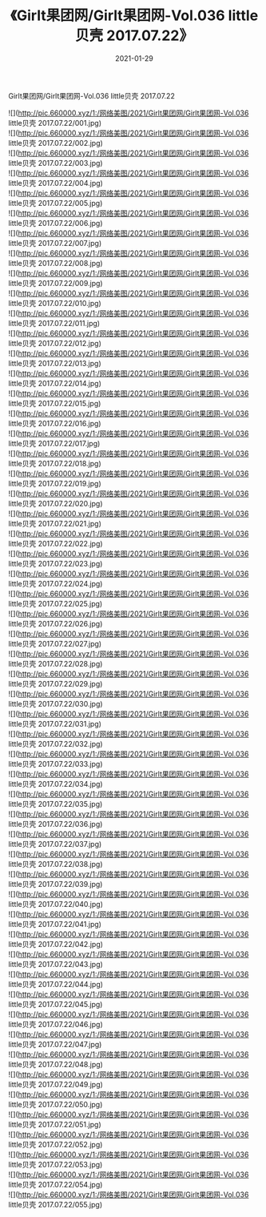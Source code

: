 ﻿---
layout: post
title:  《Girlt果团网/Girlt果团网-Vol.036 little贝壳 2017.07.22》
date:   2021-01-29
img: http://pic.660000.xyz/1:/网络美图/2021/Girlt果团网/Girlt果团网-Vol.036 little贝壳 2017.07.22/000.jpg
categories: [美女, 清纯, 唯美]
---

Girlt果团网/Girlt果团网-Vol.036 little贝壳 2017.07.22

 ![](http://pic.660000.xyz/1:/网络美图/2021/Girlt果团网/Girlt果团网-Vol.036 little贝壳 2017.07.22/001.jpg) <br>![](http://pic.660000.xyz/1:/网络美图/2021/Girlt果团网/Girlt果团网-Vol.036 little贝壳 2017.07.22/002.jpg) <br>![](http://pic.660000.xyz/1:/网络美图/2021/Girlt果团网/Girlt果团网-Vol.036 little贝壳 2017.07.22/003.jpg) <br>![](http://pic.660000.xyz/1:/网络美图/2021/Girlt果团网/Girlt果团网-Vol.036 little贝壳 2017.07.22/004.jpg) <br>![](http://pic.660000.xyz/1:/网络美图/2021/Girlt果团网/Girlt果团网-Vol.036 little贝壳 2017.07.22/005.jpg) <br>![](http://pic.660000.xyz/1:/网络美图/2021/Girlt果团网/Girlt果团网-Vol.036 little贝壳 2017.07.22/006.jpg) <br>![](http://pic.660000.xyz/1:/网络美图/2021/Girlt果团网/Girlt果团网-Vol.036 little贝壳 2017.07.22/007.jpg) <br>![](http://pic.660000.xyz/1:/网络美图/2021/Girlt果团网/Girlt果团网-Vol.036 little贝壳 2017.07.22/008.jpg) <br>![](http://pic.660000.xyz/1:/网络美图/2021/Girlt果团网/Girlt果团网-Vol.036 little贝壳 2017.07.22/009.jpg) <br>![](http://pic.660000.xyz/1:/网络美图/2021/Girlt果团网/Girlt果团网-Vol.036 little贝壳 2017.07.22/010.jpg) <br>![](http://pic.660000.xyz/1:/网络美图/2021/Girlt果团网/Girlt果团网-Vol.036 little贝壳 2017.07.22/011.jpg) <br>![](http://pic.660000.xyz/1:/网络美图/2021/Girlt果团网/Girlt果团网-Vol.036 little贝壳 2017.07.22/012.jpg) <br>![](http://pic.660000.xyz/1:/网络美图/2021/Girlt果团网/Girlt果团网-Vol.036 little贝壳 2017.07.22/013.jpg) <br>![](http://pic.660000.xyz/1:/网络美图/2021/Girlt果团网/Girlt果团网-Vol.036 little贝壳 2017.07.22/014.jpg) <br>![](http://pic.660000.xyz/1:/网络美图/2021/Girlt果团网/Girlt果团网-Vol.036 little贝壳 2017.07.22/015.jpg) <br>![](http://pic.660000.xyz/1:/网络美图/2021/Girlt果团网/Girlt果团网-Vol.036 little贝壳 2017.07.22/016.jpg) <br>![](http://pic.660000.xyz/1:/网络美图/2021/Girlt果团网/Girlt果团网-Vol.036 little贝壳 2017.07.22/017.jpg) <br>![](http://pic.660000.xyz/1:/网络美图/2021/Girlt果团网/Girlt果团网-Vol.036 little贝壳 2017.07.22/018.jpg) <br>![](http://pic.660000.xyz/1:/网络美图/2021/Girlt果团网/Girlt果团网-Vol.036 little贝壳 2017.07.22/019.jpg) <br>![](http://pic.660000.xyz/1:/网络美图/2021/Girlt果团网/Girlt果团网-Vol.036 little贝壳 2017.07.22/020.jpg) <br>![](http://pic.660000.xyz/1:/网络美图/2021/Girlt果团网/Girlt果团网-Vol.036 little贝壳 2017.07.22/021.jpg) <br>![](http://pic.660000.xyz/1:/网络美图/2021/Girlt果团网/Girlt果团网-Vol.036 little贝壳 2017.07.22/022.jpg) <br>![](http://pic.660000.xyz/1:/网络美图/2021/Girlt果团网/Girlt果团网-Vol.036 little贝壳 2017.07.22/023.jpg) <br>![](http://pic.660000.xyz/1:/网络美图/2021/Girlt果团网/Girlt果团网-Vol.036 little贝壳 2017.07.22/024.jpg) <br>![](http://pic.660000.xyz/1:/网络美图/2021/Girlt果团网/Girlt果团网-Vol.036 little贝壳 2017.07.22/025.jpg) <br>![](http://pic.660000.xyz/1:/网络美图/2021/Girlt果团网/Girlt果团网-Vol.036 little贝壳 2017.07.22/026.jpg) <br>![](http://pic.660000.xyz/1:/网络美图/2021/Girlt果团网/Girlt果团网-Vol.036 little贝壳 2017.07.22/027.jpg) <br>![](http://pic.660000.xyz/1:/网络美图/2021/Girlt果团网/Girlt果团网-Vol.036 little贝壳 2017.07.22/028.jpg) <br>![](http://pic.660000.xyz/1:/网络美图/2021/Girlt果团网/Girlt果团网-Vol.036 little贝壳 2017.07.22/029.jpg) <br>![](http://pic.660000.xyz/1:/网络美图/2021/Girlt果团网/Girlt果团网-Vol.036 little贝壳 2017.07.22/030.jpg) <br>![](http://pic.660000.xyz/1:/网络美图/2021/Girlt果团网/Girlt果团网-Vol.036 little贝壳 2017.07.22/031.jpg) <br>![](http://pic.660000.xyz/1:/网络美图/2021/Girlt果团网/Girlt果团网-Vol.036 little贝壳 2017.07.22/032.jpg) <br>![](http://pic.660000.xyz/1:/网络美图/2021/Girlt果团网/Girlt果团网-Vol.036 little贝壳 2017.07.22/033.jpg) <br>![](http://pic.660000.xyz/1:/网络美图/2021/Girlt果团网/Girlt果团网-Vol.036 little贝壳 2017.07.22/034.jpg) <br>![](http://pic.660000.xyz/1:/网络美图/2021/Girlt果团网/Girlt果团网-Vol.036 little贝壳 2017.07.22/035.jpg) <br>![](http://pic.660000.xyz/1:/网络美图/2021/Girlt果团网/Girlt果团网-Vol.036 little贝壳 2017.07.22/036.jpg) <br>![](http://pic.660000.xyz/1:/网络美图/2021/Girlt果团网/Girlt果团网-Vol.036 little贝壳 2017.07.22/037.jpg) <br>![](http://pic.660000.xyz/1:/网络美图/2021/Girlt果团网/Girlt果团网-Vol.036 little贝壳 2017.07.22/038.jpg) <br>![](http://pic.660000.xyz/1:/网络美图/2021/Girlt果团网/Girlt果团网-Vol.036 little贝壳 2017.07.22/039.jpg) <br>![](http://pic.660000.xyz/1:/网络美图/2021/Girlt果团网/Girlt果团网-Vol.036 little贝壳 2017.07.22/040.jpg) <br>![](http://pic.660000.xyz/1:/网络美图/2021/Girlt果团网/Girlt果团网-Vol.036 little贝壳 2017.07.22/041.jpg) <br>![](http://pic.660000.xyz/1:/网络美图/2021/Girlt果团网/Girlt果团网-Vol.036 little贝壳 2017.07.22/042.jpg) <br>![](http://pic.660000.xyz/1:/网络美图/2021/Girlt果团网/Girlt果团网-Vol.036 little贝壳 2017.07.22/043.jpg) <br>![](http://pic.660000.xyz/1:/网络美图/2021/Girlt果团网/Girlt果团网-Vol.036 little贝壳 2017.07.22/044.jpg) <br>![](http://pic.660000.xyz/1:/网络美图/2021/Girlt果团网/Girlt果团网-Vol.036 little贝壳 2017.07.22/045.jpg) <br>![](http://pic.660000.xyz/1:/网络美图/2021/Girlt果团网/Girlt果团网-Vol.036 little贝壳 2017.07.22/046.jpg) <br>![](http://pic.660000.xyz/1:/网络美图/2021/Girlt果团网/Girlt果团网-Vol.036 little贝壳 2017.07.22/047.jpg) <br>![](http://pic.660000.xyz/1:/网络美图/2021/Girlt果团网/Girlt果团网-Vol.036 little贝壳 2017.07.22/048.jpg) <br>![](http://pic.660000.xyz/1:/网络美图/2021/Girlt果团网/Girlt果团网-Vol.036 little贝壳 2017.07.22/049.jpg) <br>![](http://pic.660000.xyz/1:/网络美图/2021/Girlt果团网/Girlt果团网-Vol.036 little贝壳 2017.07.22/050.jpg) <br>![](http://pic.660000.xyz/1:/网络美图/2021/Girlt果团网/Girlt果团网-Vol.036 little贝壳 2017.07.22/051.jpg) <br>![](http://pic.660000.xyz/1:/网络美图/2021/Girlt果团网/Girlt果团网-Vol.036 little贝壳 2017.07.22/052.jpg) <br>![](http://pic.660000.xyz/1:/网络美图/2021/Girlt果团网/Girlt果团网-Vol.036 little贝壳 2017.07.22/053.jpg) <br>![](http://pic.660000.xyz/1:/网络美图/2021/Girlt果团网/Girlt果团网-Vol.036 little贝壳 2017.07.22/054.jpg) <br>![](http://pic.660000.xyz/1:/网络美图/2021/Girlt果团网/Girlt果团网-Vol.036 little贝壳 2017.07.22/055.jpg) <br>